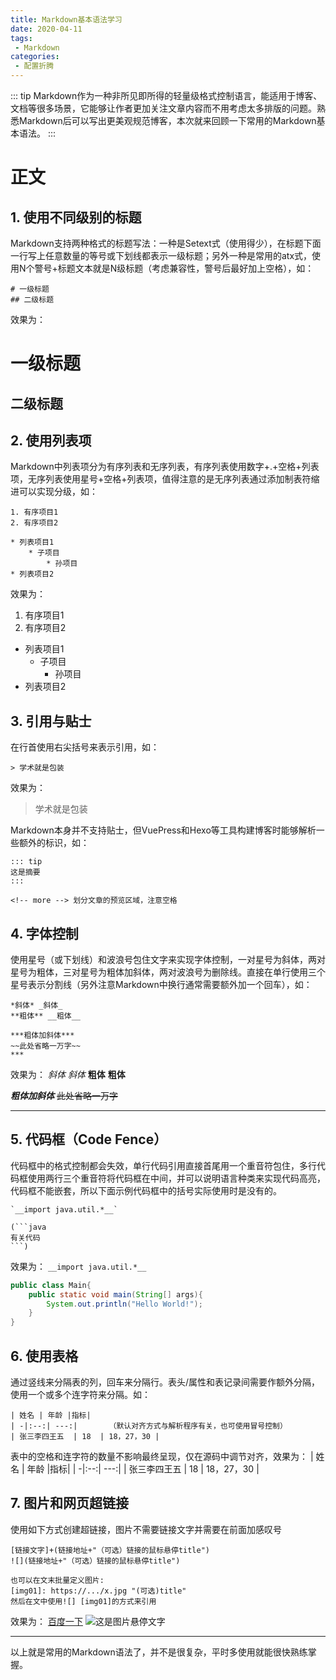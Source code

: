 ```yaml
---
title: Markdown基本语法学习
date: 2020-04-11
tags:
 - Markdown
categories:
 - 配置折腾
---
```


::: tip
Markdown作为一种非所见即所得的轻量级格式控制语言，能适用于博客、文档等很多场景，它能够让作者更加关注文章内容而不用考虑太多排版的问题。熟悉Markdown后可以写出更美观规范博客，本次就来回顾一下常用的Markdown基本语法。
:::

# 正文

## 1. 使用不同级别的标题
Markdown支持两种格式的标题写法：一种是Setext式（使用得少），在标题下面一行写上任意数量的等号或下划线都表示一级标题；另外一种是常用的atx式，使用N个警号+标题文本就是N级标题（考虑兼容性，警号后最好加上空格），如：
```
# 一级标题
## 二级标题
```
<!-- more -->
效果为：
# 一级标题
## 二级标题

## 2. 使用列表项
Markdown中列表项分为有序列表和无序列表，有序列表使用数字+.+空格+列表项，无序列表使用星号+空格+列表项，值得注意的是无序列表通过添加制表符缩进可以实现分级，如：
```
1. 有序项目1
2. 有序项目2

* 列表项目1
	* 子项目
		* 孙项目
* 列表项目2
```
效果为：
1. 有序项目1
2. 有序项目2

* 列表项目1
	* 子项目
		* 孙项目
* 列表项目2

## 3. 引用与贴士
在行首使用右尖括号来表示引用，如：
```
> 学术就是包装
```
效果为：
> 学术就是包装

Markdown本身并不支持贴士，但VuePress和Hexo等工具构建博客时能够解析一些额外的标识，如：
```
::: tip
这是摘要
:::

<!-- more --> 划分文章的预览区域，注意空格
```

## 4. 字体控制
使用星号（或下划线）和波浪号包住文字来实现字体控制，一对星号为斜体，两对星号为粗体，三对星号为粗体加斜体，两对波浪号为删除线。直接在单行使用三个星号表示分割线（另外注意Markdown中换行通常需要额外加一个回车），如：
```
*斜体* _斜体_
**粗体** __粗体__

***粗体加斜体***
~~此处省略一万字~~
***
```
效果为：
*斜体* _斜体_
**粗体** __粗体__

***粗体加斜体***
~~此处省略一万字~~
***

## 5. 代码框（Code Fence）
代码框中的格式控制都会失效，单行代码引用直接首尾用一个重音符包住，多行代码框使用两行三个重音符将代码框在中间，并可以说明语言种类来实现代码高亮，代码框不能嵌套，所以下面示例代码框中的括号实际使用时是没有的。

```
`__import java.util.*__`

(```java
有关代码
```)
```
效果为：
`__import java.util.*__`
```java
public class Main{
    public static void main(String[] args){
        System.out.println("Hello World!");
    }
}
```

## 6. 使用表格
通过竖线来分隔表的列，回车来分隔行。表头/属性和表记录间需要作额外分隔，使用一个或多个连字符来分隔。如：
```
| 姓名 | 年龄 |指标|
| -|:--:| ---:|       （默认对齐方式与解析程序有关，也可使用冒号控制）
| 张三李四王五  | 18  | 18，27，30 |
```
表中的空格和连字符的数量不影响最终呈现，仅在源码中调节对齐，效果为：
| 姓名 | 年龄  |指标|
| -|:--:| ---:|
| 张三李四王五  | 18  | 18，27，30 |

## 7. 图片和网页超链接
使用如下方式创建超链接，图片不需要链接文字并需要在前面加感叹号
```
[链接文字]+(链接地址+"（可选）链接的鼠标悬停title")
![](链接地址+"（可选）链接的鼠标悬停title")

也可以在文末批量定义图片:
[img01]: https://.../x.jpg "(可选)title" 
然后在文中使用![] [img01]的方式来引用
```
效果为：
[百度一下](https://www.baidu.com "访问百度搜索")
![](https://home.baidu.com/Public/img/logo.png?v=15 "这是图片悬停文字")

***
以上就是常用的Markdown语法了，并不是很复杂，平时多使用就能很快熟练掌握。